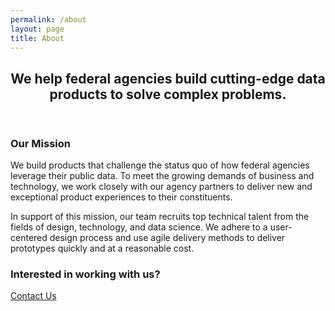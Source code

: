 ```yaml
---
permalink: /about
layout: page
title: About
---
```

<section>
  <header class="hero-container">
    <div class="hero-content">
      <h2 class="page-subtitle">
        We help federal agencies build cutting-edge data products to solve
        complex problems.
      </h2>
    </div>
  </header>
  <div class="page-content">
    <h3>Our Mission</h3>
    <div class="mini-border"></div>
    <p>
      We build products that challenge the status quo of how federal agencies leverage
      their public data. To meet the growing demands of business and technology,
      we work closely with our agency partners to deliver new and exceptional
      product experiences to their constituents.
    </p>
    <p>
      In support of this mission, our team recruits top technical talent from the
      fields of design, technology, and data science. We adhere to a user-centered
      design process and use agile delivery methods to deliver prototypes quickly
      and at a reasonable cost.
    </p>
    <h3 class="page-bottom-cta">
      Interested in working with us?
    </h3>
    <a class="page-cta" href="mailto:hello@xd.gov">Contact Us</a>
  </div>
</section>
